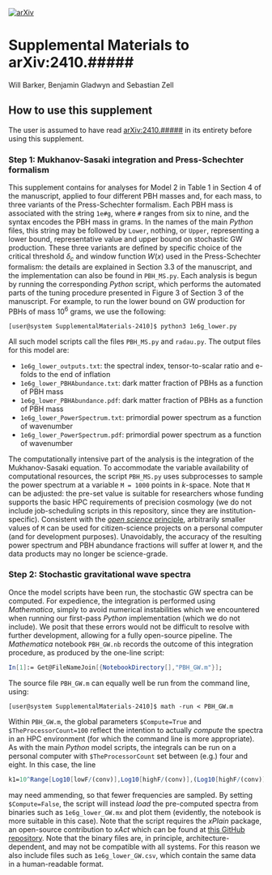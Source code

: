 [![arXiv](https://img.shields.io/badge/arXiv-2311.11790-b31b1b.svg)](https://arxiv.org/abs/2410.#####)

# Supplemental Materials to arXiv:2410.#####

Will Barker, Benjamin Gladwyn and Sebastian Zell 

## How to use this supplement 

The user is assumed to have read [arXiv:2410.#####](https://arxiv.org/abs/2410.#####) in its entirety before using this supplement.

### **Step 1:** Mukhanov-Sasaki integration and Press-Schechter formalism

This supplement contains for analyses for Model 2 in Table 1 in Section 4 of the manuscript, applied to four different PBH masses and, for each mass, to three variants of the Press-Schechter formalism. Each PBH mass is associated with the string `1e#g`, where `#` ranges from six to nine, and the syntax encodes the PBH mass in grams. In the names of the main _Python_ files, this string may be followed by `Lower`, nothing, or `Upper`, representing a lower bound, representative value and upper bound on stochastic GW production. These three variants are defined by specific choice of the critical threshold $\delta_c$ and window function $W(x)$ used in the Press-Schechter formalism: the details are explained in Section 3.3 of the manuscript, and the implementation can also be found in `PBH_MS.py`. Each analysis is begun by running the corresponding _Python_ script, which performs the automated parts of the tuning procedure presented in Figure 3 of Section 3 of the manuscript. For example, to run the lower bound on GW production for PBHs of mass $10^6$ grams, we use the following:
```console, bash
[user@system SupplementalMaterials-2410]$ python3 1e6g_lower.py
```
All such model scripts call the files `PBH_MS.py` and `radau.py`. The output files for this model are:
- `1e6g_lower_outputs.txt`: the spectral index, tensor-to-scalar ratio and e-folds to the end of inflation
- `1e6g_lower_PBHAbundance.txt`: dark matter fraction of PBHs as a function of PBH mass
- `1e6g_lower_PBHAbundance.pdf`: dark matter fraction of PBHs as a function of PBH mass
- `1e6g_lower_PowerSpectrum.txt`: primordial power spectrum as a function of wavenumber
- `1e6g_lower_PowerSpectrum.pdf`: primordial power spectrum as a function of wavenumber

The computationally intensive part of the analysis is the integration of the Mukhanov-Sasaki equation. To accommodate the variable availability of computational resources, the script `PBH_MS.py` uses subprocesses to sample the power spectrum at a variable `M = 1000` points in $k$-space. Note that `M` can be adjusted: the pre-set value is suitable for researchers whose funding supports the basic HPC requirements of precision cosmology (we do not include job-scheduling scripts in this repository, since they are institution-specific). Consistent with the [_open science_ principle](https://horizoneuropencpportal.eu/sites/default/files/2023-04/task-3.6-open_science_brief.pdf), arbitrarily smaller values of `M` can be used for citizen-science projects on a personal computer (and for development purposes). Unavoidably, the accuracy of the resulting power spectrum and PBH abundance fractions will suffer at lower `M`, and the data products may no longer be science-grade.

### **Step 2:** Stochastic gravitational wave spectra

Once the model scripts have been run, the stochastic GW spectra can be computed. For expedience, the integration is performed using _Mathematica_, simply to avoid numerical instabilities which we encountered when running our first-pass _Python_ implementation (which we do not include). We posit that these errors would not be difficult to resolve with further development, allowing for a fully open-source pipeline. The _Mathematica_ notebook `PBH_GW.nb` records the outcome of this integration procedure, as produced by the one-line script: 
```mathematica
In[1]:= Get@FileNameJoin[{NotebookDirectory[],"PBH_GW.m"}];
```
The source file `PBH_GW.m` can equally well be run from the command line, using:
```console, bash
[user@system SupplementalMaterials-2410]$ math -run < PBH_GW.m
```
Within `PBH_GW.m`, the global parameters `$Compute=True` and `$TheProcessorCount=100` reflect the intention to actually _compute_ the spectra in an HPC environment (for which the command line is more appropriate). As with the main _Python_ model scripts, the integrals can be run on a personal computer with `$TheProcessorCount` set between (e.g.) four and eight. In this case, the line
```mathematica
k1=10^Range[Log10[lowF/(conv)],Log10[highF/(conv)],(Log10[highF/(conv)]-Log10[lowF/(conv)])/1000];
```
may need ammending, so that fewer frequencies are sampled. By setting `$Compute=False`, the script will instead _load_ the pre-computed spectra from binaries such as `1e6g_lower_GW.mx` and plot them (evidently, the notebook is more suitable in this case). Note that the script requires the _xPlain_ package, an open-source contribution to _xAct_ which can be found at [this GitHub repository](https://github.com/wevbarker/xPlain). Note that the binary files are, in principle, architecture-dependent, and may not be compatible with all systems. For this reason we also include files such as `1e6g_lower_GW.csv`, which contain the same data in a human-readable format.
